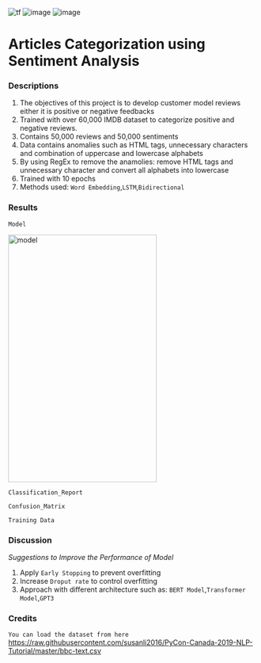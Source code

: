  <a><img alt='tf' src="https://img.shields.io/badge/TensorFlow-FF6F00?style=for-the-badge&logo=tensorflow&logoColor=white"></a>
 <a><img alt = 'image' src="https://img.shields.io/badge/Spyder%20Ide-FF0000?style=for-the-badge&logo=spyder%20ide&logoColor=white"></a>
 <a><img alt = 'image' src="https://img.shields.io/badge/Python-14354C?style=for-the-badge&logo=python&logoColor=white"></a>

# Articles Categorization using Sentiment Analysis

### Descriptions
1) The objectives of this project is to develop customer model reviews either it is positive or negative feedbacks
2) Trained with over 60,000 IMDB dataset to categorize positive and negative reviews.
3) Contains 50,000 reviews and 50,000 sentiments
4) Data contains anomalies such as HTML tags, unnecessary characters and combination of uppercase and lowercase alphabets
6) By using RegEx to remove the anamolies: remove HTML tags and unnecessary character and convert all alphabets into lowercase
7) Trained with 10 epochs
8) Methods used: `Word Embedding`,`LSTM`,`Bidirectional`

### Results
`Model`

<img src="static/model.png" alt="model" style="width:300px;height:500px;">

`Classification_Report`

`Confusion_Matrix`

`Training Data`

### Discussion
*Suggestions to Improve the Performance of Model*
1) Apply `Early Stopping` to prevent overfitting
2) Increase `Droput rate` to control overfitting
3) Approach with different architecture such as: `BERT Model`,`Transformer Model`,`GPT3`

### Credits
`You can load the dataset from here`
https://raw.githubusercontent.com/susanli2016/PyCon-Canada-2019-NLP-Tutorial/master/bbc-text.csv


